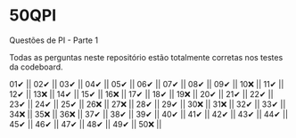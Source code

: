 # 50QPI
Questões de PI - Parte 1

Todas as perguntas neste repositório estão totalmente corretas nos testes da codeboard.

01✔ ||
02✔ ||
03✔ ||
04✔ ||
05✔ ||
06✔ ||
07✔ ||
08✔ ||
09✔ ||
10❌ ||
11✔ ||
12✔ ||
13❌ ||
14✔ ||
15✔ ||
16❌ ||
17✔ ||
18✔ ||
19❌ ||
20✔ ||
21✔ ||
22✔ ||
23✔ ||
24✔ ||
25✔ ||
26❌ ||
27❌ ||
28✔ ||
29✔ ||
30❌ ||
31❌ ||
32✔ ||
33✔ ||
34❌ ||
35❌ ||
36❌ ||
37✔ ||
38✔ ||
39✔ ||
40✔ ||
41✔ ||
42✔ ||
43✔ ||
44✔ ||
45✔ ||
46✔ ||
47✔ ||
48✔ ||
49✔ ||
50❌ ||
